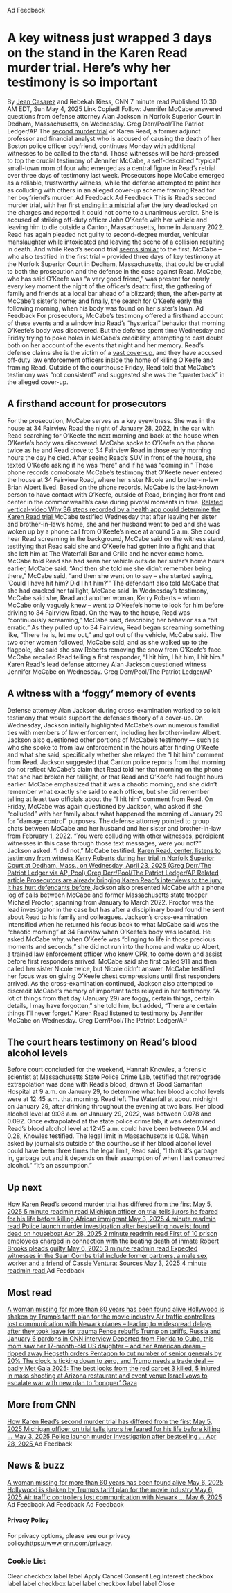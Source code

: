 Ad Feedback
#  A key witness just wrapped 3 days on the stand in the Karen Read murder trial. Here’s why her testimony is so important 
By [Jean Casarez](https://www.cnn.com/profiles/jean-casarez-profile) and Rebekah Riess, CNN 
7 minute read 
Published 10:30 AM EDT, Sun May 4, 2025 
Link Copied! 
Follow:
Jennifer McCabe answered questions from defense attorney Alan Jackson in Norfolk Superior Court in Dedham, Massachusetts, on Wednesday.
Greg Derr/Pool/The Patriot Ledger/AP
The [second murder trial](https://www.cnn.com/2025/04/22/us/case-karen-read-trial-court/index.html) of Karen Read, a former adjunct professor and financial analyst who is accused of causing the death of her Boston police officer boyfriend, continues Monday with additional witnesses to be called to the stand. 
Those witnesses will be hard-pressed to top the crucial testimony of Jennifer McCabe, a self-described “typical” small-town mom of four who emerged as a central figure in Read’s retrial over three days of testimony last week. 
Prosecutors hope McCabe emerged as a reliable, trustworthy witness, while the defense attempted to paint her as colluding with others in an alleged cover-up scheme framing Read for her boyfriend’s murder. 
Ad Feedback
Ad Feedback
This is Read’s second murder trial, with her first [ending in a mistrial](https://www.cnn.com/2025/04/21/us/karen-read-trial-timeline) after the jury deadlocked on the charges and reported it could not come to a unanimous verdict. She is accused of striking off-duty officer John O’Keefe with her vehicle and leaving him to die outside a Canton, Massachusetts, home in January 2022. Read has again pleaded not guilty to second-degree murder, vehicular manslaughter while intoxicated and leaving the scene of a collision resulting in death. 
And while Read’s second trial [seems similar](https://www.cnn.com/2025/04/23/us/karen-reads-second-murder-trial-testimony) to the first, McCabe – who also testified in the first trial – provided three days of key testimony at the Norfolk Superior Court in Dedham, Massachusetts, that could be crucial to both the prosecution and the defense in the case against Read. 
McCabe, who has said O’Keefe was “a very good friend,” was present for nearly every key moment the night of the officer’s death: first, the gathering of family and friends at a local bar ahead of a blizzard; then, the after-party at McCabe’s sister’s home; and finally, the search for O’Keefe early the following morning, when his body was found on her sister’s lawn. 
Ad Feedback
For prosecutors, McCabe’s testimony offered a firsthand account of these events and a window into Read’s “hysterical” behavior that morning O’Keefe’s body was discovered. But the defense spent time Wednesday and Friday trying to poke holes in McCabe’s credibility, attempting to cast doubt both on her account of the events that night and her memory. 
Read’s defense claims she is the victim of a [vast cover-up](https://www.cnn.com/2025/04/30/us/karen-read-trial-jennifer-mccabe-testimony), and they have accused off-duty law enforcement officers inside the home of killing O’Keefe and framing Read. Outside of the courthouse Friday, Read told that McCabe’s testimony was “not consistent” and suggested she was the “quarterback” in the alleged cover-up. 
##  A firsthand account for prosecutors 
For the prosecution, McCabe serves as a key eyewitness. She was in the house at 34 Fairview Road the night of January 28, 2022, in the car with Read searching for O’Keefe the next morning and back at the house when O’Keefe’s body was discovered. 
McCabe spoke to O’Keefe on the phone twice as he and Read drove to 34 Fairview Road in those early morning hours the day he died. After seeing Read’s SUV in front of the house, she texted O’Keefe asking if he was “here” and if he was “coming in.” Those phone records corroborate McCabe’s testimony that O’Keefe never entered the house at 34 Fairview Road, where her sister Nicole and brother-in-law Brian Albert lived. 
Based on the phone records, McCabe is the last-known person to have contact with O’Keefe, outside of Read, bringing her front and center in the commonwealth’s case during pivotal moments in time. 
[ Related vertical-video Why 36 steps recorded by a health app could determine the Karen Read trial ](https://edition.cnn.com/2025/04/29/us/video/evidence-cellphone-karen-read-trial-vrtc)
McCabe testified Wednesday that after leaving her sister and brother-in-law’s home, she and her husband went to bed and she was woken up by a phone call from O’Keefe’s niece at around 5 a.m. She could hear Read screaming in the background, McCabe said on the witness stand, testifying that Read said she and O’Keefe had gotten into a fight and that she left him at The Waterfall Bar and Grille and he never came home. 
McCabe told Read she had seen her vehicle outside her sister’s home hours earlier, McCabe said. 
“And then she told me she didn’t remember being there,” McCabe said, “and then she went on to say – she started saying, ‘Could I have hit him? Did I hit him?’” The defendant also told McCabe that she had cracked her taillight, McCabe said. 
In Wednesday’s testimony, McCabe said she, Read and another woman, Kerry Roberts – whom McCabe only vaguely knew – went to O’Keefe’s home to look for him before driving to 34 Fairview Road. 
On the way to the house, Read was “continuously screaming,” McCabe said, describing her behavior as a “bit erratic.” 
As they pulled up to 34 Fairview, Read began screaming something like, “There he is, let me out,” and got out of the vehicle, McCabe said. The two other women followed, McCabe said, and as she walked up to the flagpole, she said she saw Roberts removing the snow from O’Keefe’s face. 
McCabe recalled Read telling a first responder, “I hit him, I hit him, I hit him.” 
Karen Read's lead defense attorney Alan Jackson questioned witness Jennifer McCabe on Wednesday.
Greg Derr/Pool/The Patriot Ledger/AP
##  A witness with a ‘foggy’ memory of events 
Defense attorney Alan Jackson during cross-examination worked to solicit testimony that would support the defense’s theory of a cover-up. 
On Wednesday, Jackson initially highlighted McCabe’s own numerous familial ties with members of law enforcement, including her brother-in-law Albert. 
Jackson also questioned other portions of McCabe’s testimony — such as who she spoke to from law enforcement in the hours after finding O’Keefe and what she said, specifically whether she relayed the “I hit him” comment from Read. Jackson suggested that Canton police reports from that morning do not reflect McCabe’s claim that Read told her that morning on the phone that she had broken her taillight, or that Read and O’Keefe had fought hours earlier. 
McCabe emphasized that it was a chaotic morning, and she didn’t remember what exactly she said to each officer, but she did remember telling at least two officials about the “I hit him” comment from Read. 
On Friday, McCabe was again questioned by Jackson, who asked if she “colluded” with her family about what happened the morning of January 29 for “damage control” purposes. 
The defense attorney pointed to group chats between McCabe and her husband and her sister and brother-in-law from February 1, 2022. 
“You were colluding with other witnesses, percipient witnesses in this case through those text messages, were you not?” Jackson asked. 
“I did not,” McCabe testified. 
[ Karen Read, center, listens to testimony from witness Kerry Roberts during her trial in Norfolk Superior Court at Dedham, Mass., on Wednesday, April 23, 2025 (Greg Derr/The Patriot Ledger via AP, Pool) Greg Derr/Pool/The Patriot Ledger/AP Related article Prosecutors are already bringing Karen Read’s interviews to the jury. It has hurt defendants before ](https://edition.cnn.com/2025/04/27/us/karen-read-trial-interviews-prosecutors)
Jackson also presented McCabe with a phone log of calls between McCabe and former Massachusetts state trooper Michael Proctor, spanning from January to March 2022. 
Proctor was the lead investigator in the case but has after a disciplinary board found he sent about Read to his family and colleagues. 
Jackson’s cross-examination intensified when he returned his focus back to what McCabe said was the “chaotic morning” at 34 Fairview when O’Keefe’s body was located. 
He asked McCabe why, when O’Keefe was “clinging to life in those precious moments and seconds,” she did not run into the home and wake up Albert, a trained law enforcement officer who knew CPR, to come down and assist before first responders arrived. 
McCabe said she first called 911 and then called her sister Nicole twice, but Nicole didn’t answer. McCabe testified her focus was on giving O’Keefe chest compressions until first responders arrived. 
As the cross-examination continued, Jackson also attempted to discredit McCabe’s memory of important facts relayed in her testimony. “A lot of things from that day (January 29) are foggy, certain things, certain details, I may have forgotten,” she told him, but added, “There are certain things I’ll never forget.” 
Karen Read listened to testimony by Jennifer McCabe on Wednesday.
Greg Derr/Pool/The Patriot Ledger/AP
##  The court hears testimony on Read’s blood alcohol levels 
Before court concluded for the weekend, Hannah Knowles, a forensic scientist at Massachusetts State Police Crime Lab, testified that retrograde extrapolation was done with Read’s blood, drawn at Good Samaritan Hospital at 9 a.m. on January 29, to determine what her blood alcohol levels were at 12:45 a.m. that morning. 
Read left The Waterfall at about midnight on January 29, after drinking throughout the evening at two bars. 
Her blood alcohol level at 9:08 a.m. on January 29, 2022, was between 0.078 and 0.092. 
Once extrapolated at the state police crime lab, it was determined Read’s blood alcohol level at 12:45 a.m. could have been between 0.14 and 0.28, Knowles testified. 
The legal limit in Massachusetts is 0.08. 
When asked by journalists outside of the courthouse if her blood alcohol level could have been three times the legal limit, Read said, “I think it’s garbage in, garbage out and it depends on their assumption of when I last consumed alcohol.” 
“It’s an assumption.” 
## Up next
[ How Karen Read’s second murder trial has differed from the first May 5, 2025  5 minute readmin read ](https://www.cnn.com/2025/05/05/us/karen-read-retrial-different?iid=cnn_buildContentRecirc_end_recirc)
[ Michigan officer on trial tells jurors he feared for his life before killing African immigrant May 3, 2025  4 minute readmin read ](https://www.cnn.com/2025/05/02/us/christopher-schurr-patrick-lyoya-trial?iid=cnn_buildContentRecirc_end_recirc)
[ Police launch murder investigation after bestselling novelist found dead on houseboat Apr 28, 2025  2 minute readmin read ](https://www.cnn.com/2025/04/28/europe/german-novelist-murdered-houseboat-scli-intl/index.html?iid=cnn_buildContentRecirc_end_recirc)
[ First of 10 prison employees charged in connection with the beating death of inmate Robert Brooks pleads guilty May 6, 2025  3 minute readmin read ](https://www.cnn.com/2025/05/05/us/robert-brooks-beating-security-guard-plea?iid=cnn_buildContentRecirc_end_recirc)
[ Expected witnesses in the Sean Combs trial include former partners, a male sex worker and a friend of Cassie Ventura: Sources May 3, 2025  4 minute readmin read ](https://www.cnn.com/2025/05/02/entertainment/sean-diddy-combs-trial-witnesses?iid=cnn_buildContentRecirc_end_recirc)
Ad Feedback
## Most read
[ A woman missing for more than 60 years has been found alive ](https://www.cnn.com/2025/05/05/us/audrey-backeberg-missing-found-alive?iid=cnn_buildContentRecirc_end_recirc)
[ Hollywood is shaken by Trump’s tariff plan for the movie industry ](https://www.cnn.com/2025/05/05/media/movie-tariffs-trump-hollywood?iid=cnn_buildContentRecirc_end_recirc)
[ Air traffic controllers lost communication with Newark planes – leading to widespread delays after they took leave for trauma ](https://www.cnn.com/2025/05/05/us/newark-airport-additional-flight-delays?iid=cnn_buildContentRecirc_end_recirc)
[ Pence rebuffs Trump on tariffs, Russia and January 6 pardons in CNN interview ](https://www.cnn.com/2025/05/05/politics/january-6-pence-trump-tariffs-russia?iid=cnn_buildContentRecirc_end_recirc)
[ Deported from Florida to Cuba, this mom saw her 17-month-old US daughter – and her American dream – ripped away ](https://www.cnn.com/2025/05/05/americas/heidy-sanchez-cuba-mom-deported-us-daughter-intl-latam?iid=cnn_buildContentRecirc_end_recirc)
[ Hegseth orders Pentagon to cut number of senior generals by 20% ](https://www.cnn.com/2025/05/05/politics/hegseth-orders-pentagon-cut-senior-generals?iid=cnn_buildContentRecirc_end_recirc)
[ The clock is ticking down to zero, and Trump needs a trade deal — badly ](https://www.cnn.com/2025/05/05/business/trade-war-deal-trump?iid=cnn_buildContentRecirc_end_recirc)
[ Met Gala 2025: The best looks from the red carpet ](https://www.cnn.com/2025/05/05/style/met-gala-2025-red-carpet-fashion?iid=cnn_buildContentRecirc_end_recirc)
[ 3 killed, 5 injured in mass shooting at Arizona restaurant and event venue ](https://www.cnn.com/2025/05/05/us/shooting-glendale-arizona-multiple-injured-hnk?iid=cnn_buildContentRecirc_end_recirc)
[ Israel vows to escalate war with new plan to ‘conquer’ Gaza ](https://www.cnn.com/2025/05/05/middleeast/israel-gaza-expansion-hnk-intl?iid=cnn_buildContentRecirc_end_recirc)
## More from CNN
[ How Karen Read’s second murder trial has differed from the first May 5, 2025  ](https://www.cnn.com/2025/05/05/us/karen-read-retrial-different?iid=cnn_buildContentRecirc_end_recirc)
[ Michigan officer on trial tells jurors he feared for his life before killing ... May 3, 2025  ](https://www.cnn.com/2025/05/02/us/christopher-schurr-patrick-lyoya-trial?iid=cnn_buildContentRecirc_end_recirc)
[ Police launch murder investigation after bestselling ... Apr 28, 2025  ](https://www.cnn.com/2025/04/28/europe/german-novelist-murdered-houseboat-scli-intl/index.html?iid=cnn_buildContentRecirc_end_recirc)
Ad Feedback
## News & buzz
[ A woman missing for more than 60 years has been found alive May 6, 2025  ](https://www.cnn.com/2025/05/05/us/audrey-backeberg-missing-found-alive?iid=cnn_buildContentRecirc_end_recirc)
[ Hollywood is shaken by Trump’s tariff plan for the movie industry May 6, 2025  ](https://www.cnn.com/2025/05/05/media/movie-tariffs-trump-hollywood?iid=cnn_buildContentRecirc_end_recirc)
[ Air traffic controllers lost communication with Newark ... May 6, 2025  ](https://www.cnn.com/2025/05/05/us/newark-airport-additional-flight-delays?iid=cnn_buildContentRecirc_end_recirc)
Ad Feedback
Ad Feedback
Ad Feedback
#### Privacy Policy
For privacy options, please see our privacy policy:<https://www.cnn.com/privacy>.
### Cookie List
Clear
checkbox label label
Apply Cancel
Consent Leg.Interest
checkbox label label
checkbox label label
checkbox label label
Close
